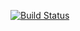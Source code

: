 [![Build Status](https://travis-ci.org/GeminiCode/pactedeschiens.dog.svg)](https://travis-ci.org/GeminiCode/pactedeschiens.dog)

